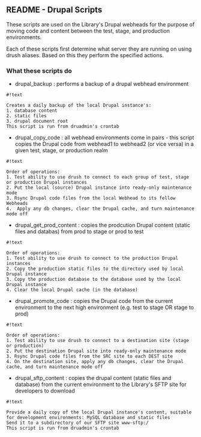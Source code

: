 ## README - Drupal Scripts ##


These scripts are used on the Library's Drupal webheads for the purpose of moving code and content between the test, stage, and production environments.

Each of these scripts first determine what server they are running on using drush aliases. Based on this they perform the specified actions.

### What these scripts do ###

* drupal_backup : performs a backup of a drupal webhead environment
```
#!text

Creates a daily backup of the local Drupal instance's:
1. database content
2. static files
3. drupal document root
This script is run from druadmin's crontab
```

* drupal_copy_code : all webhead environments come in pairs - this script copies the Drupal code from webhead1 to webhead2 (or vice versa) in a given test, stage, or production realm
```
#!text

Order of operations:
1. Test ability to use drush to connect to each group of test, stage or production Drupal instances
2. Put the local (source) Drupal instance into ready-only maintenance mode
3. Rsync Drupal code files from the local Webhead to its fellow Webheads
4.  Apply any db changes, clear the Drupal cache, and turn maintenance mode off
```

* drupal_get_prod_content : copies the prodcution Drupal content (static files and databas) from prod to stage or prod to test
```
#!text

Order of operations:
1. Test ability to use drush to connect to the production Drupal instances
2. Copy the production static files to the directory used by local Drupal instance
3. Copy the production database to the database used by the local Drupal instance
4. Clear the local Drupal cache (in the database)
```

* drupal_promote_code : copies the Drupal code from the current environment to the next high environment (e.g. test to stage OR stage to prod)
```
#!text

Order of operations:
1. Test ability to use drush to connect to a destination site (stage or production)
2. Put the destination Drupal site into ready-only maintenance mode
3. Rsync Drupal code files from the SRC site to each DEST site
4. On the destination site, apply any db changes, clear the Drupal cache, and turn maintenance mode off
```

* drupal_sftp_content : copies the drupal content (static files and database) from the current environment to the Library's SFTP site for developers to download
```
#!text

Provide a daily copy of the local Drupal instance's content, suitable for development environments: MySQL database and static files
Send it to a subdirectory of our SFTP site www-sftp:/
This script is run from druadmin's crontab
```
